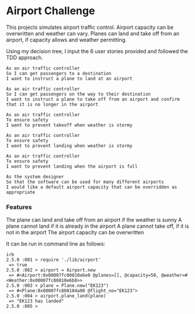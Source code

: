 Airport Challenge
=================

This projects simulates airport traffic control. Airport capacity can be overwritten and weather can vary. Planes can land and take off from an airport, if capacity allows and weather permitting. 

Using my decision tree, I input the 6 user stories provided and followed the TDD approach. 

```
As an air traffic controller 
So I can get passengers to a destination 
I want to instruct a plane to land at an airport

As an air traffic controller 
So I can get passengers on the way to their destination 
I want to instruct a plane to take off from an airport and confirm that it is no longer in the airport

As an air traffic controller 
To ensure safety 
I want to prevent takeoff when weather is stormy 

As an air traffic controller 
To ensure safety 
I want to prevent landing when weather is stormy 

As an air traffic controller 
To ensure safety 
I want to prevent landing when the airport is full 

As the system designer
So that the software can be used for many different airports
I would like a default airport capacity that can be overridden as appropriate
```

### Features

The plane can land and take off from an airport if the weather is sunny
A plane cannot land if it is already in the airport
A plane cannot take off, if it is not in the airport
The airport capacity can be overwritten


It can be run in command line as follows:

```
irb
2.5.0 :001 > require './lib/airport'
 => true 
2.5.0 :002 > airport = Airport.new
 => #<Airport:0x00007fc80810e6e0 @planes=[], @capacity=50, @weather=#<Weather:0x00007fc80810e6b8>> 
2.5.0 :003 > plane = Plane.new("EK123")
 => #<Plane:0x00007fc808104a00 @flight_no="EK123"> 
2.5.0 :004 > airport.plane_land(plane)
 => "EK123 has landed" 
2.5.0 :005 > 

```

